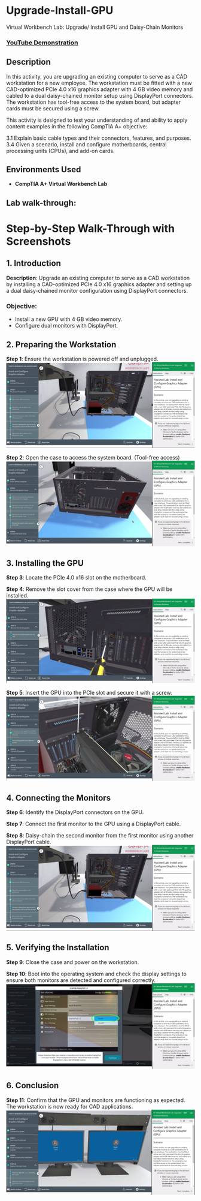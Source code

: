 # Upgrade-Install-GPU
Virtual Workbench Lab: Upgrade/ Install GPU and Daisy-Chain Monitors

 ### [YouTube Demonstration](https://youtu.be/ukXAU9UumY4)

<h2>Description</h2>
In this activity, you are upgrading an existing computer to serve as a CAD workstation for a new employee. The workstation must be fitted with a new CAD-optimized PCIe 4.0 x16 graphics adapter with 4 GB video memory and cabled to a dual daisy-chained monitor setup using DisplayPort connectors. The workstation has tool-free access to the system board, but adapter cards must be secured using a screw.

This activity is designed to test your understanding of and ability to apply content examples in the following CompTIA A+ objective:

3.1 Explain basic cable types and their connectors, features, and purposes.
3.4 Given a scenario, install and configure motherboards, central processing units (CPUs), and add-on cards.
<br />

<h2>Environments Used</h2>

- <b>CompTIA A+ Virtual Workbench Lab</b> 

<h2>Lab walk-through:</h2>

<!DOCTYPE html>
<html lang="en">
<head>
    <meta charset="UTF-8">
    <meta name="viewport" content="width=device-width, initial-scale=1.0">
</head>
    
# Step-by-Step Walk-Through with Screenshots

## 1. Introduction
**Description**: Upgrade an existing computer to serve as a CAD workstation by installing a CAD-optimized PCIe 4.0 x16 graphics adapter and setting up a dual daisy-chained monitor configuration using DisplayPort connectors.

### Objective:
- Install a new GPU with 4 GB video memory.
- Configure dual monitors with DisplayPort.

## 2. Preparing the Workstation
**Step 1**: Ensure the workstation is powered off and unplugged.  
![Step 1 - Power off and unplug workstation](images/DaisyChainMonitors.png)

**Step 2**: Open the case to access the system board. (Tool-free access)  
![Step 2 - Open the case](images/RemoveCPUcover.png)

## 3. Installing the GPU
**Step 3**: Locate the PCIe 4.0 x16 slot on the motherboard.  

**Step 4**: Remove the slot cover from the case where the GPU will be installed.  
![Step 4 - Remove slot cover](images/RemoveBlankingPlates.png)

**Step 5**: Insert the GPU into the PCIe slot and secure it with a screw.  
![Step 5 - Insert GPU](images/InstallGraphicsCard.png)

## 4. Connecting the Monitors
**Step 6**: Identify the DisplayPort connectors on the GPU.  

**Step 7**: Connect the first monitor to the GPU using a DisplayPort cable.  

**Step 8**: Daisy-chain the second monitor from the first monitor using another DisplayPort cable.  
![Step 8 - Daisy-chain second monitor](images/DaisyChainMonitors.png)

## 5. Verifying the Installation
**Step 9**: Close the case and power on the workstation.  

**Step 10**: Boot into the operating system and check the display settings to ensure both monitors are detected and configured correctly.  
![Step 10 - Check display settings](images/EnableDisplayPort.png)

## 6. Conclusion
**Step 11**: Confirm that the GPU and monitors are functioning as expected. The workstation is now ready for CAD applications.  
![Step 11 - Confirm functionality](images/VerifyDualMonitorSetup.png)

<!--
 ```diff
- text in red
+ text in green
! text in orange
# text in gray
@@ text in purple (and bold)@@
```
--!>
